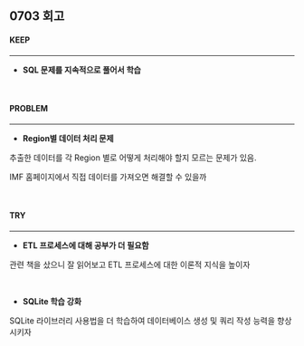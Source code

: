 ## 0703 회고

#### KEEP
---
- **SQL 문제를 지속적으로 풀어서 학습**

<br/>

#### PROBLEM
---
- **Region별 데이터 처리 문제**

추출한 데이터를 각 Region 별로 어떻게 처리해야 할지 모르는 문제가 있음.  

IMF 홈페이지에서 직접 데이터를 가져오면 해결할 수 있을까  

<br/>

#### TRY
---
- **ETL 프로세스에 대해 공부가 더 필요함**

관련 책을 샀으니 잘 읽어보고 ETL 프로세스에 대한 이론적 지식을 높이자  

<br/>

- **SQLite 학습 강화**

SQLite 라이브러리 사용법을 더 학습하여 데이터베이스 생성 및 쿼리 작성 능력을 향상시키자
